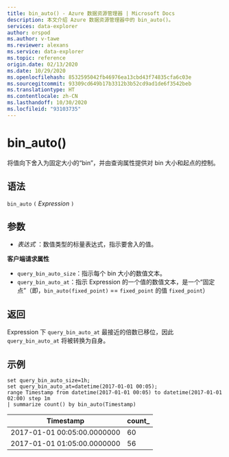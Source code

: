 ```yaml
---
title: bin_auto() - Azure 数据资源管理器 | Microsoft Docs
description: 本文介绍 Azure 数据资源管理器中的 bin_auto()。
services: data-explorer
author: orspod
ms.author: v-tawe
ms.reviewer: alexans
ms.service: data-explorer
ms.topic: reference
origin.date: 02/13/2020
ms.date: 10/29/2020
ms.openlocfilehash: 8532595042fb46976ea13cbd43f74835cfa6c03e
ms.sourcegitcommit: 93309cd649b17b3312b3b52cd9ad1de6f3542beb
ms.translationtype: HT
ms.contentlocale: zh-CN
ms.lasthandoff: 10/30/2020
ms.locfileid: "93103735"
---
```

# <a name="bin_auto"></a>bin_auto()

将值向下舍入为固定大小的“bin”，并由查询属性提供对 bin 大小和起点的控制。

## <a name="syntax"></a>语法

`bin_auto` `(` *Expression* `)`

## <a name="arguments"></a>参数

* *表达式* ：数值类型的标量表达式，指示要舍入的值。

**客户端请求属性**

* `query_bin_auto_size`：指示每个 bin 大小的数值文本。
* `query_bin_auto_at`：指示 Expression 的一个值的数值文本，是一个“固定点”（即，`bin_auto(fixed_point)` == `fixed_point` 的值 `fixed_point`）

## <a name="returns"></a>返回

Expression 下 `query_bin_auto_at` 最接近的倍数已移位，因此 `query_bin_auto_at` 将被转换为自身。

## <a name="examples"></a>示例

```kusto
set query_bin_auto_size=1h;
set query_bin_auto_at=datetime(2017-01-01 00:05);
range Timestamp from datetime(2017-01-01 00:05) to datetime(2017-01-01 02:00) step 1m
| summarize count() by bin_auto(Timestamp)
```

|Timestamp                    | count_|
|-----------------------------|-------|
|2017-01-01 00:05:00.0000000  | 60    |
|2017-01-01 01:05:00.0000000  | 56    |